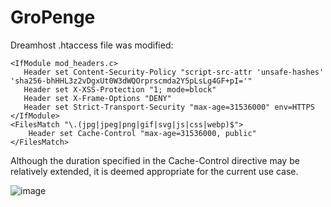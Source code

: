 # GroPenge
Dreamhost .htaccess file was modified: 

```
<IfModule mod_headers.c>
   Header set Content-Security-Policy "script-src-attr 'unsafe-hashes' 'sha256-bhHHL3z2vDgxUt0W3dWQOrprscmda2Y5pLsLg4GF+pI='"
   Header set X-XSS-Protection "1; mode=block"
   Header set X-Frame-Options "DENY"
   Header set Strict-Transport-Security "max-age=31536000" env=HTTPS
</IfModule>
<FilesMatch "\.(jpg|jpeg|png|gif|svg|js|css|webp)$">
    Header set Cache-Control "max-age=31536000, public"
</FilesMatch>
```

Although the duration specified in the Cache-Control directive may be relatively extended, 
it is deemed appropriate for the current use case. 

![image](https://user-images.githubusercontent.com/62817753/228679403-228b0618-b9ff-4133-a5c6-3d8d01fec039.png)
